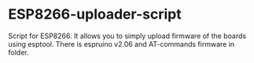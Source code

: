 # ESP8266-uploader-script
Script for ESP8266. It allows you to simply upload firmware of the boards using esptool. There is espruino v2.06 and AT-commands firmware in folder.
